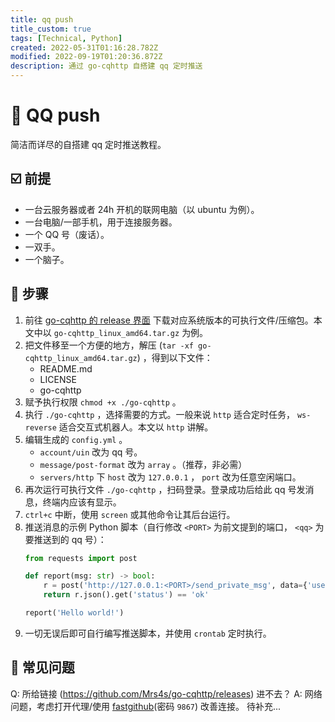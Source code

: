 ```yaml
---
title: qq push
title_custom: true
tags: [Technical, Python]
created: 2022-05-31T01:16:28.782Z
modified: 2022-09-19T01:20:36.872Z
description: 通过 go-cqhttp 自搭建 qq 定时推送
---
```


# 🐧 QQ push
简洁而详尽的自搭建 qq 定时推送教程。

## ☑️ 前提
* 一台云服务器或者 24h 开机的联网电脑（以 ubuntu 为例）。
* 一台电脑/一部手机，用于连接服务器。
* 一个 QQ 号（废话）。
* 一双手。
* 一个脑子。

## 🚩 步骤
1. 前往 [go-cqhttp 的 release 界面](https://github.com/Mrs4s/go-cqhttp/releases) 下载对应系统版本的可执行文件/压缩包。本文中以 `go-cqhttp_linux_amd64.tar.gz` 为例。
2. 把文件移至一个方便的地方，解压 (`tar -xf go-cqhttp_linux_amd64.tar.gz`) ，得到以下文件：
    * README.md
    * LICENSE
    * go-cqhttp
3. 赋予执行权限 `chmod +x ./go-cqhttp` 。
4. 执行 `./go-cqhttp` ，选择需要的方式。一般来说 `http` 适合定时任务， `ws-reverse` 适合交互式机器人。本文以 `http` 讲解。
5. 编辑生成的 `config.yml` 。
    * `account/uin` 改为 qq 号。
    * `message/post-format` 改为 `array` 。（推荐，非必需）
    * `servers/http` 下 `host` 改为 `127.0.0.1` ， `port` 改为任意空闲端口。
6. 再次运行可执行文件 `./go-cqhttp` ，扫码登录。登录成功后给此 qq 号发消息，终端内应该有显示。
7. `ctrl+c` 中断，使用 `screen` 或其他命令让其后台运行。
8. 推送消息的示例 Python 脚本（自行修改 `<PORT>` 为前文提到的端口， `<qq>` 为要推送到的 qq 号）：
    ```python
    from requests import post

    def report(msg: str) -> bool:
        r = post('http://127.0.0.1:<PORT>/send_private_msg', data={'user_id': <qq>, 'message': msg})
        return r.json().get('status') == 'ok'

    report('Hello world!')
    ```
9. 一切无误后即可自行编写推送脚本，并使用 `crontab` 定时执行。

## 🤔 常见问题
Q: 所给链接 (https://github.com/Mrs4s/go-cqhttp/releases) 进不去？
A: 网络问题，考虑打开代理/使用 [fastgithub](https://pro-2684.lanzouf.com/b011o8t7g)(密码 `9867`) 改善连接。
待补充...



